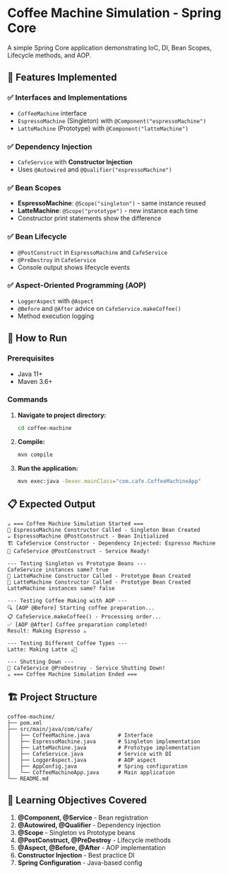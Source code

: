 # Coffee Machine Simulation - Spring Core

A simple Spring Core application demonstrating IoC, DI, Bean Scopes, Lifecycle methods, and AOP.

## 🎯 Features Implemented

### ✅ Interfaces and Implementations
- `CoffeeMachine` interface
- `EspressoMachine` (Singleton) with `@Component("espressoMachine")`
- `LatteMachine` (Prototype) with `@Component("latteMachine")`

### ✅ Dependency Injection
- `CafeService` with **Constructor Injection**
- Uses `@Autowired` and `@Qualifier("espressoMachine")`

### ✅ Bean Scopes
- **EspressoMachine**: `@Scope("singleton")` - same instance reused
- **LatteMachine**: `@Scope("prototype")` - new instance each time
- Constructor print statements show the difference

### ✅ Bean Lifecycle
- `@PostConstruct` in `EspressoMachine` and `CafeService`
- `@PreDestroy` in `CafeService`
- Console output shows lifecycle events

### ✅ Aspect-Oriented Programming (AOP)
- `LoggerAspect` with `@Aspect`
- `@Before` and `@After` advice on `CafeService.makeCoffee()`
- Method execution logging

## 🚀 How to Run

### Prerequisites
- Java 11+
- Maven 3.6+

### Commands

1. **Navigate to project directory:**
   ```bash
   cd coffee-machine
   ```

2. **Compile:**
   ```bash
   mvn compile
   ```

3. **Run the application:**
   ```bash
   mvn exec:java -Dexec.mainClass="com.cafe.CoffeeMachineApp"
   ```

## 📋 Expected Output

```
☕ === Coffee Machine Simulation Started ===
🔧 EspressoMachine Constructor Called - Singleton Bean Created
☕ EspressoMachine @PostConstruct - Bean Initialized
🏗️ CafeService Constructor - Dependency Injected: Espresso Machine
🚀 CafeService @PostConstruct - Service Ready!

--- Testing Singleton vs Prototype Beans ---
CafeService instances same? true
🔧 LatteMachine Constructor Called - Prototype Bean Created
🔧 LatteMachine Constructor Called - Prototype Bean Created
LatteMachine instances same? false

--- Testing Coffee Making with AOP ---
🔍 [AOP @Before] Starting coffee preparation...
📋 CafeService.makeCoffee() - Processing order...
✅ [AOP @After] Coffee preparation completed!
Result: Making Espresso ☕

--- Testing Different Coffee Types ---
Latte: Making Latte ☕🥛

--- Shutting Down ---
🛑 CafeService @PreDestroy - Service Shutting Down!
☕ === Coffee Machine Simulation Ended ===
```

## 🏗️ Project Structure

```
coffee-machine/
├── pom.xml
├── src/main/java/com/cafe/
│   ├── CoffeeMachine.java         # Interface
│   ├── EspressoMachine.java       # Singleton implementation
│   ├── LatteMachine.java          # Prototype implementation
│   ├── CafeService.java           # Service with DI
│   ├── LoggerAspect.java          # AOP aspect
│   ├── AppConfig.java             # Spring configuration
│   └── CoffeeMachineApp.java      # Main application
└── README.md
```

## 🎯 Learning Objectives Covered

1. **@Component, @Service** - Bean registration
2. **@Autowired, @Qualifier** - Dependency injection
3. **@Scope** - Singleton vs Prototype beans
4. **@PostConstruct, @PreDestroy** - Lifecycle methods
5. **@Aspect, @Before, @After** - AOP implementation
6. **Constructor Injection** - Best practice DI
7. **Spring Configuration** - Java-based config
